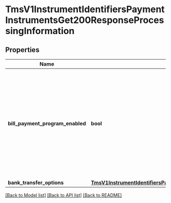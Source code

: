 # TmsV1InstrumentIdentifiersPaymentInstrumentsGet200ResponseProcessingInformation

## Properties
Name | Type | Description | Notes
------------ | ------------- | ------------- | -------------
**bill_payment_program_enabled** | **bool** | Indicates that the payments for this customer profile are for the Bill Payment program. Possible values:   * false: Not a Visa Bill Payment.   * true: Visa Bill Payment.  | [optional] [default to False]
**bank_transfer_options** | [**TmsV1InstrumentIdentifiersPaymentInstrumentsGet200ResponseProcessingInformationBankTransferOptions**](TmsV1InstrumentIdentifiersPaymentInstrumentsGet200ResponseProcessingInformationBankTransferOptions.md) |  | [optional] 

[[Back to Model list]](../README.md#documentation-for-models) [[Back to API list]](../README.md#documentation-for-api-endpoints) [[Back to README]](../README.md)



